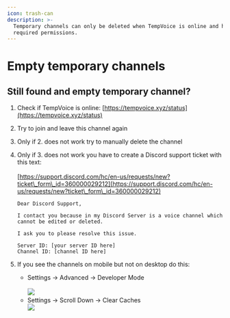 ```yaml
---
icon: trash-can
description: >-
  Temporary channels can only be deleted when TempVoice is online and has all
  required permissions.
---
```


# Empty temporary channels

## Still found and empty temporary channel? <a href="#still-found-and-empty-temporary-channel" id="still-found-and-empty-temporary-channel"></a>

1. Check if TempVoice is online: [https://tempvoice.xyz/status](https://tempvoice.xyz/status)
2. Try to join and leave this channel again
3. Only if 2. does not work try to manually delete the channel
4.  Only if 3. does not work you have to create a Discord support ticket with this text:\
    \
    [https://support.discord.com/hc/en-us/requests/new?ticket\_form\_id=360000029212](https://support.discord.com/hc/en-us/requests/new?ticket\_form\_id=360000029212)

    ```
    Dear Discord Support,

    I contact you because in my Discord Server is a voice channel which cannot be edited or deleted.

    I ask you to please resolve this issue.

    Server ID: [your server ID here]
    Channel ID: [channel ID here]
    ```
5. If you see the channels on mobile but not on desktop do this:
   * Settings -> Advanced -> Developer Mode\
     \
     ![](<../.gitbook/assets/image (1).avif>)
   * Settings -> Scroll Down -> Clear Caches\
     ![](<../.gitbook/assets/image (2).avif>)


